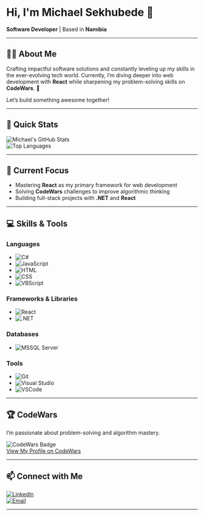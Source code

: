# Hi, I'm **Michael Sekhubede** 👋  
**Software Developer** | Based in **Namibia**

---

## 🧑‍💻 About Me  
Crafting impactful software solutions and constantly leveling up my skills in the ever-evolving tech world. Currently, I’m diving deeper into web development with **React** while sharpening my problem-solving skills on **CodeWars**. 🚀  

Let’s build something awesome together!  

---

## 🚀 Quick Stats  
![Michael's GitHub Stats](https://github-readme-stats.vercel.app/api?username=sekhubede&show_icons=true&theme=transparent)  
![Top Languages](https://github-readme-stats.vercel.app/api/top-langs/?username=sekhubede&layout=compact&theme=transparent)

---

## 🎯 Current Focus  
- Mastering **React** as my primary framework for web development
- Solving **CodeWars** challenges to improve algorithmic thinking  
- Building full-stack projects with **.NET** and **React**

---

## 💻 Skills & Tools  

### **Languages**  
- ![C#](https://img.shields.io/badge/-C%23-239120?logo=csharp&logoColor=white&style=flat)  
- ![JavaScript](https://img.shields.io/badge/-JavaScript-F7DF1E?logo=javascript&logoColor=black&style=flat)  
- ![HTML](https://img.shields.io/badge/-HTML5-E34F26?logo=html5&logoColor=white&style=flat)  
- ![CSS](https://img.shields.io/badge/-CSS3-1572B6?logo=css3&logoColor=white&style=flat)  
- ![VBScript](https://img.shields.io/badge/-VBScript-007ACC?logo=microsoft&logoColor=white&style=flat)  

### **Frameworks & Libraries**  
- ![React](https://img.shields.io/badge/-React-61DAFB?logo=react&logoColor=black&style=flat)
- ![.NET](https://img.shields.io/badge/-.NET-512BD4?logo=dotnet&logoColor=white&style=flat)  

### **Databases**  
- ![MSSQL Server](https://img.shields.io/badge/-MSSQL-CC2927?logo=microsoftsqlserver&logoColor=white&style=flat)  

### **Tools**  
- ![Git](https://img.shields.io/badge/-Git-F05032?logo=git&logoColor=white&style=flat)  
- ![Visual Studio](https://img.shields.io/badge/-Visual%20Studio-5C2D91?logo=visualstudio&logoColor=white&style=flat)  
- ![VSCode](https://img.shields.io/badge/-VSCode-007ACC?logo=visualstudiocode&logoColor=white&style=flat)  

---

## 🏆 CodeWars  
I’m passionate about problem-solving and algorithm mastery.  

![CodeWars Badge](https://www.codewars.com/users/sekhubede/badges/small)  
[View My Profile on CodeWars](https://www.codewars.com/users/sekhubede)  

---

## 📫 Connect with Me  
[![LinkedIn](https://img.shields.io/badge/-LinkedIn-0077B5?logo=linkedin&logoColor=white&style=flat)](https://www.linkedin.com/in/michael-sekhubede)  
[![Email](https://img.shields.io/badge/-Email-D14836?logo=gmail&logoColor=white&style=flat)](mailto:msekhubede@gmail.com)  

---
